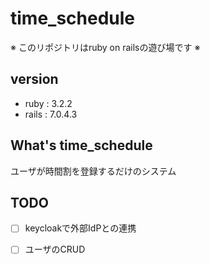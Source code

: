# time_schedule

※ このリポジトリはruby on railsの遊び場です ※

## version

- ruby : 3.2.2
- rails : 7.0.4.3

## What's time_schedule

ユーザが時間割を登録するだけのシステム

## TODO

- [ ] keycloakで外部IdPとの連携
- [ ] ユーザのCRUD

